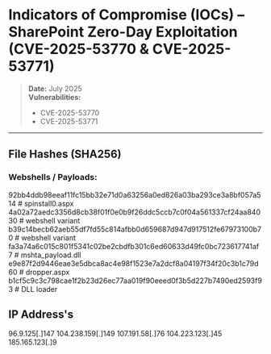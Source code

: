 # Indicators of Compromise (IOCs) – SharePoint Zero-Day Exploitation (CVE-2025-53770 & CVE-2025-53771)

> **Date:** July 2025  
> **Vulnerabilities:**  
> - CVE-2025-53770
> - CVE-2025-53771

---

## File Hashes (SHA256)

### Webshells / Payloads:

92bb4ddb98eeaf11fc15bb32e71d0a63256a0ed826a03ba293ce3a8bf057a514  # spinstall0.aspx
4a02a72aedc3356d8cb38f01f0e0b9f26ddc5ccb7c0f04a561337cf24aa84030  # webshell variant
b39c14becb62aeb55df7fd55c814afbb0d659687d947d917512fe67973100b70  # webshell variant
fa3a74a6c015c801f5341c02be2cbdfb301c6ed60633d49fc0bc723617741af7  # mshta_payload.dll
e9e87f2d9446eae3e5dbca8ac4e98f1523e7a2dcf8a04197f34f20c3b1c79d60  # dropper.aspx
b1cf5c9c3c798cae1f2b23d26ec77aa019f90eeed0f3b5d227b7490ed2593f93  # DLL loader

## IP Address's

96.9.125[.]147
104.238.159[.]149
107.191.58[.]76
104.223.123[.]45
185.165.123[.]9
